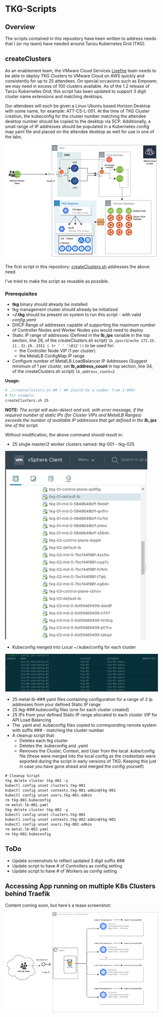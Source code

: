 # TKG-Scripts

## Overview

The scripts contained in this repository have been written to address needs that I (or my team) have needed around Tanzu Kubernetes Grid (TKG).

## createClusters

As an enablement team, the VMware Cloud Services [Livefire](https://www.livefire.solutions) team needs to be able to deploy TKG Clusters to VMware Cloud on AWS quickly and consistently for up to 25 attendees. On special occasions such as Empower, we may need in excess of 100 clusters available. As of the 1.2 release of Tanzu Kubernetes Grid, this script has been updated to support 3 digit cluster name extensions and matching desktops.

Our attendees will each be given a Linux Ubuntu based Horizon Desktop with some name, for example: ATT-CS-L-001. At the time of TKG Cluster creation, the kubeconfig for the cluster number matching the attendee desktop number should be copied to the desktop via SCP. Additionally, a small range of IP addresses should be populated in a Kubernetes config map yaml file and placed on the attendee desktop as well for use in one of the labs.

![Horizon-TKG-Diagram](assets/Horizon-TKG-Diagram.png)

The first script in this repository: [createClusters.sh](https://github.com/burkeazbill/TKG-Scripts/blob/master/createClusters.sh) addresses the above need.

I've tried to make the script as reusable as possible.

### Prerequisites

- **tkg** binary should already be installed
- tkg management cluster should already be initialized
- **~/.tkg** should be present on system to run this script - with valid _config.yaml_
- DHCP Range of addresses capable of supporting the maximum number of Controller Nodes and Worker Nodes you would need to deploy
- Static IP range of addresses (Defined in the **lb_ips** variable in the top section, line 26, of the createClusters.sh script)
 ```lb_ips=($(echo 172.25.{1..3}.{0..255} | tr ' ' '\012'))```
 to be used for:
  - the Controller Node VIP (1 per cluster)
  - the MetalLB ConfigMap IP range 
- Configure number of MetalLB LoadBalancer IP Addresses (Suggest minimum of 1 per cluster, set **lb_address_count** in top section, line 34, of the createClusters.sh script)
 ```lb_address_count=2```

**Usage:**

```bash
# ./createClusters.sh ## ( ## should be a number from 1-999)
# For example:
createClusters.sh 25
```

**NOTE:** _The script will auto-detect and exit, with error message, if the required number of static IPs (for Cluster VIPs and MetalLB Ranges) exceeds the number of available IP addresses that get defined in the **lb_ips** line of the script._

Without modification, the above command should result in:

- 25 single master/2 worker clusters named: tkg-001 - tkg-025

![tkg-clusters-in-vmc-on-aws](/assets/tkg-clusters-in-vmc-on-aws.png)

- Kubeconfig merged into Local ~/.kube/config for each cluster

![tkg-kubeconfig-merged](/assets/tkg-kubeconfig-merged.png)

- 25 metal-lb-###.yaml files containing configuration for a range of 2 ip addresses from your defined Static IP range
- 25 tkg-###.kubeconfig files (one for each cluster created)
- 25 IPs from your defined Static IP range allocated to each cluster VIP for API Load Balancing
- The .yaml and .kubeconfig files copied to corresponding remote system with suffix ### - matching the cluster number
- A cleanup script that:
  - Deletes each tkg cluster
  - Deletes the .kubeconfig and .yaml
  - Removes the Cluster, Context, and User from the local .kube/config file (these were merged into the local config as the credentials were exported during the script in early versions of TKG. Keeping this just in case you have gone ahead and merged the config yourself)

```shell
# Cleanup Script
tkg delete cluster tkg-001 -y
kubectl config unset clusters.tkg-001
kubectl config unset contexts.tkg-001-admin@tkg-001
kubectl config unset users.tkg-001-admin
rm tkg-001.kubeconfig
rm metal-lb-001.yaml
tkg delete cluster tkg-002 -y
kubectl config unset clusters.tkg-002
kubectl config unset contexts.tkg-002-admin@tkg-002
kubectl config unset users.tkg-002-admin
rm metal-lb-002.yaml
rm tkg-002.kubeconfig
```

## ToDo

- Update screenshots to reflect updated 3 digit suffix ###
- Update script to have # of Controllers as config setting
- Update script to have # of Workers as config setting

## Accessing App running on multiple K8s Clusters behind Traefik

Content coming soon, but here's a tease screenshot:

![tkg-kubeconfig-merged](/assets/traefik-to-multiple-k8s.png)
